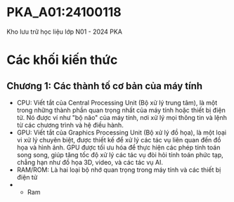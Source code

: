 # PKA_A01:24100118
Kho lưu trữ học liệu lớp N01 - 2024 PKA

# Các khối kiến thức 
## Chương 1: Các thành tố cơ bản của máy tính
- CPU: Viết tắt của Central Processing Unit (Bộ xử lý trung tâm), là một trong những thành phần quan trọng nhất của máy tính hoặc thiết bị điện tử. Nó được ví như "bộ não" của máy tính, nơi xử lý mọi thông tin và lệnh từ các chương trình và hệ điều hành.
- GPU: Viết tắt của Graphics Processing Unit (Bộ xử lý đồ họa), là một loại vi xử lý chuyên biệt, được thiết kế để xử lý các tác vụ liên quan đến đồ họa và hình ảnh. GPU được tối ưu hóa để thực hiện các phép tính toán song song, giúp tăng tốc độ xử lý các tác vụ đòi hỏi tính toán phức tạp, chẳng hạn như đồ họa 3D, video, và các tác vụ AI.
- RAM/ROM: Là hai loại bộ nhớ quan trọng trong máy tính và các thiết bị điện tử
- - Ram
    
